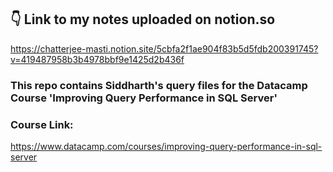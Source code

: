 ## 👇 Link to my notes uploaded on notion.so
<https://chatterjee-masti.notion.site/5cbfa2f1ae904f83b5d5fdb200391745?v=419487958b3b4978bbf9e1425d2b436f>
### This repo contains Siddharth's query files for the Datacamp Course 'Improving Query Performance in SQL Server'
### Course Link: 
<https://www.datacamp.com/courses/improving-query-performance-in-sql-server>
